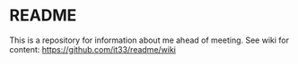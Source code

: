 # README

This is a repository for information about me ahead of meeting. See wiki for content: https://github.com/it33/readme/wiki
